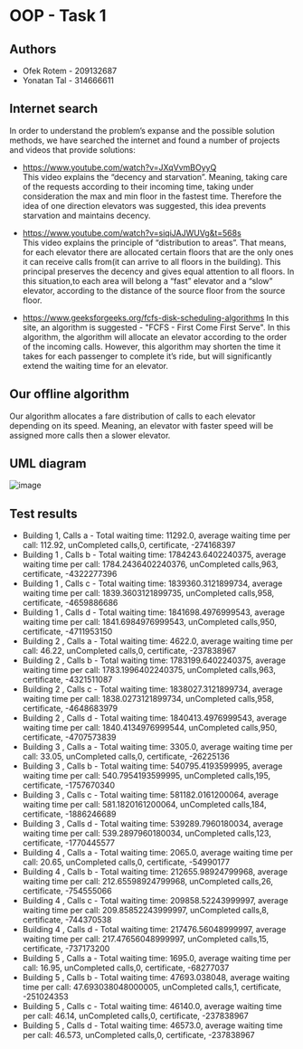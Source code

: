 
# OOP - Task 1


## Authors

- Ofek Rotem - 209132687
- Yonatan Tal - 314666611



## Internet search

In order to understand the problem’s expanse and the possible solution methods, we have searched the internet and found a number of projects and videos that provide solutions:

- https://www.youtube.com/watch?v=JXqVvmBOyyQ       
This video explains the “decency and starvation”. Meaning, taking care of the requests according to their incoming time, taking under consideration the max and min floor in the fastest time. Therefore the idea of one direction elevators was suggested, this idea prevents starvation and maintains decency.

- https://www.youtube.com/watch?v=siqiJAJWUVg&t=568s  
This video explains the principle of “distribution to areas”. That means, for each elevator there are allocated certain floors that are the only ones it can receive calls from(it can arrive to all floors in the building). This principal preserves the decency and gives equal attention to all floors. In this situation,to each area will belong a “fast” elevator and a “slow” elevator, according to the distance of the source floor from the source floor.

- https://www.geeksforgeeks.org/fcfs-disk-scheduling-algorithms
In this site, an algorithm is suggested - "FCFS - First Come First Serve". In this algorithm, the algorithm will allocate an elevator according to the order of the incoming calls. However, this algorithm may shorten the time it takes for each passenger to complete it’s ride, but will significantly extend the waiting time for an elevator.




## Our offline algorithm
Our algorithm allocates a fare distribution of calls to each elevator depending on its speed. Meaning, an elevator with faster speed will be assigned more calls then a slower elevator.



## UML diagram
![image](https://user-images.githubusercontent.com/92383710/142607852-5f7e2e55-be42-42ad-b4a5-405d790617a9.png)

## Test results

- Building 1, Calls a - Total waiting time: 11292.0,  average waiting time per call: 112.92,  unCompleted calls,0,  certificate, -274168397
- Building 1 , Calls b - Total waiting time: 1784243.6402240375,  average waiting time per call: 1784.2436402240376,  unCompleted calls,963,  certificate, -4322277396
- Building 1 , Calls c - Total waiting time: 1839360.3121899734,  average waiting time per call: 1839.3603121899735,  unCompleted calls,958,  certificate, -4659886686
- Building 1 , Calls d - Total waiting time: 1841698.4976999543,  average waiting time per call: 1841.6984976999543,  unCompleted calls,950,  certificate, -4711953150
- Building 2 , Calls a - Total waiting time: 4622.0,  average waiting time per call: 46.22,  unCompleted calls,0,  certificate, -237838967
- Building 2 , Calls b - Total waiting time: 1783199.6402240375,  average waiting time per call: 1783.1996402240375,  unCompleted calls,963,  certificate, -4321511087
- Building 2 , Calls c - Total waiting time: 1838027.3121899734,  average waiting time per call: 1838.0273121899734,  unCompleted calls,958,  certificate, -4648683979
- Building 2 , Calls d - Total waiting time: 1840413.4976999543,  average waiting time per call: 1840.4134976999544,  unCompleted calls,950,  certificate, -4707573839
- Building 3 , Calls a - Total waiting time: 3305.0,  average waiting time per call: 33.05,  unCompleted calls,0,  certificate, -26225136
- Building 3 , Calls b - Total waiting time: 540795.4193599995,  average waiting time per call: 540.7954193599995,  unCompleted calls,195,  certificate, -1757670340
- Building 3 , Calls c - Total waiting time: 581182.0161200064,  average waiting time per call: 581.1820161200064,  unCompleted calls,184,  certificate, -1886246689
- Building 3 , Calls d - Total waiting time: 539289.7960180034,  average waiting time per call: 539.2897960180034,  unCompleted calls,123,  certificate, -1770445577
- Building 4 , Calls a - Total waiting time: 2065.0,  average waiting time per call: 20.65,  unCompleted calls,0,  certificate, -54990177
- Building 4 , Calls b - Total waiting time: 212655.98924799968,  average waiting time per call: 212.65598924799968,  unCompleted calls,26,  certificate, -754555066
- Building 4 , Calls c - Total waiting time: 209858.52243999997,  average waiting time per call: 209.85852243999997,  unCompleted calls,8,  certificate, -744370538
- Building 4 , Calls d - Total waiting time: 217476.56048999997,  average waiting time per call: 217.47656048999997,  unCompleted calls,15,  certificate, -737173200
- Building 5 , Calls a - Total waiting time: 1695.0,  average waiting time per call: 16.95,  unCompleted calls,0,  certificate, -68277037
- Building 5 , Calls b - Total waiting time: 47693.038048,  average waiting time per call: 47.693038048000005,  unCompleted calls,1,  certificate, -251024353
- Building 5 , Calls c - Total waiting time: 46140.0,  average waiting time per call: 46.14,  unCompleted calls,0,  certificate, -237838967
- Building 5 , Calls d - Total waiting time: 46573.0,  average waiting time per call: 46.573,  unCompleted calls,0,  certificate, -237838967

